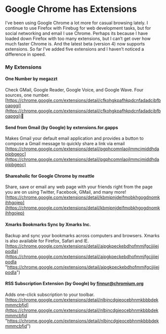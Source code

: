 # Google Chrome has Extensions


I’ve been using Google Chrome a lot more for casual browsing lately. I continue to use Firefox with Firebug for web development tasks, but for social networking and email I use Chrome. Perhaps its because I have loaded down Firefox with too many extensions, but I can’t get over how much faster Chrome is. And the latest beta (version 4) now supports extensions. So far I’ve added five extensions and I haven’t noticed a difference in speed.

### My Extensions

#### One Number by megazzt

Check GMail, Google Reader, Google Voice, and Google Wave. Four sources, one number.   
[https://chrome.google.com/extensions/detail/cfkohgkpafhkpdcnfadadcibfboapggi](https://chrome.google.com/extensions/detail/cfkohgkpafhkpdcnfadadcibfboapggi)

#### Send from Gmail (by Google) by extensions.for.gapps

Makes Gmail your default email application and provides a button to compose a Gmail message to quickly share a link via email   
[https://chrome.google.com/extensions/detail/pgphcomnlaojlmmcjmiddhdapjpbgeoc](https://chrome.google.com/extensions/detail/pgphcomnlaojlmmcjmiddhdapjpbgeoc)

#### Shareaholic for Google Chrome by meattle

Share, save or email any web page with your friends right from the page you are on using Twitter, Facebook, GMail, and many more!   
[https://chrome.google.com/extensions/detail/kbmipnjdeifmobkhgogdnomkihhgojep](https://chrome.google.com/extensions/detail/kbmipnjdeifmobkhgogdnomkihhgojep)

#### Xmarks Bookmarks Sync by Xmarks Inc.

Backup and sync your bookmarks across computers and browsers. Xmarks is also available for Firefox, Safari and IE.   
[https://chrome.google.com/extensions/detail/ajpgkpeckebdhofmmjfgcjjiiejpodla](https://chrome.google.com/extensions/detail/ajpgkpeckebdhofmmjfgcjjiiejpodla "https://chrome.google.com/extensions/detail/ajpgkpeckebdhofmmjfgcjjiiejpodla")

#### RSS Subscription Extension (by Google) by finnur@chromium.org

Adds one-click subscription to your toolbar.   
[https://chrome.google.com/extensions/detail/nlbjncdgjeocebhnmkbbbdekmmmcbfjd](https://chrome.google.com/extensions/detail/nlbjncdgjeocebhnmkbbbdekmmmcbfjd "https://chrome.google.com/extensions/detail/nlbjncdgjeocebhnmkbbbdekmmmcbfjd")


